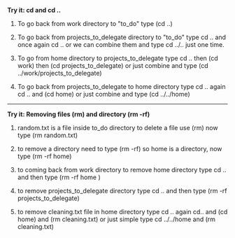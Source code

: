 **Try it: cd and cd ..**

1. To go back from work directory to "to_do" type (cd ..)

2. To go back from projects_to_delegate directory to "to_do" type cd .. and once again cd .. or we can combine them and type cd ../.. just one time.

3. To go from home directory to projects_to_delegate type cd .. then (cd work) then (cd projects_to_delegate) or just combine and type (cd ../work/projects_to_delegate)

4. To go back from projects_to_delegate to home directory type cd .. again cd .. and (cd home) or just combine and type (cd ../../home)
___
**Try it: Removing files (rm) and directory (rm -rf)**
1. random.txt is a file inside to_do directory to delete a file use (rm) now type (rm random.txt)

2. to remove a directory need to type (rm -rf) so home is a directory, now type (rm -rf home)

3. to coming back from work directory to remove home directory type cd .. and then type (rm -rf home )

4. to remove projects_to_delegate directory type cd .. and then type (rm -rf projects_to_delegate)

5. to remove cleaning.txt file in home directory type cd .. again cd.. and (cd home) and (rm cleaning.txt) or just simple type cd ../../home and (rm cleaning.txt)
